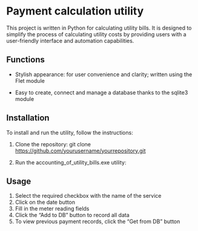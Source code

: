 # Payment calculation utility

This project is written in Python for calculating utility bills. It is designed to simplify the process of calculating utility costs by providing users with a user-friendly interface and automation capabilities.

## Functions
- Stylish appearance: for user convenience and clarity; written using the Flet module

- Easy to create, connect and manage a database thanks to the sqlite3 module


## Installation

To install and run the utility, follow the instructions:

1. Clone the repository:
git clone https://github.com/yourusername/yourrepository.git

2. Run the accounting_of_utility_bills.exe utility:
## Usage
1. Select the required checkbox with the name of the service
2. Click on the date button
3. Fill in the meter reading fields
4. Click the “Add to DB” button to record all data
5. To view previous payment records, click the “Get from DB” button
